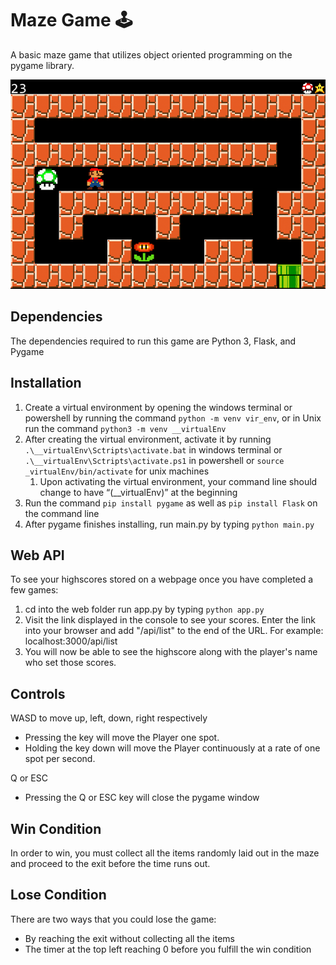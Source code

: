 # Maze Game 🕹️
A basic maze game that utilizes object oriented programming on the pygame library.

![Maze Game](./maze.png)

## Dependencies
The dependencies required to run this game are Python 3, Flask, and Pygame

## Installation

1. Create a virtual environment by opening the windows terminal or powershell by running the command ```python -m venv vir_env```, or in Unix run the command ```python3 -m venv __virtualEnv```
2. After creating the virtual environment, activate it by running ```.\__virtualEnv\Sctripts\activate.bat``` in windows terminal or ```.\__virtualEnv\Sctripts\activate.ps1``` in powershell or ```source _virtualEnv/bin/activate``` for unix machines
   1. Upon activating the virtual environment, your command line should change to have “(__virtualEnv)” at the beginning
3. Run the command  ```pip install pygame``` as well as ```pip install Flask``` on the command line
4. After pygame finishes installing, run main.py by typing ```python main.py```


## Web API
To see your highscores stored on a webpage once you have completed a few games:

1. cd into the web folder run app.py by typing ```python app.py```
2. Visit the link displayed in the console to see your scores. Enter the link into your browser and add "/api/list" to the end of the URL. For example: localhost:3000/api/list
3. You will now be able to see the highscore along with the player's name who set those scores.



## Controls
WASD to move up, left, down, right respectively
- Pressing the key will move the Player one spot.
- Holding the key down will move the Player continuously at a rate of one spot per second.

Q or ESC
- Pressing the Q or ESC key will close the pygame window



## Win Condition
In order to win, you must collect all the items randomly laid out in the maze and proceed to the exit before the time runs out.

## Lose Condition
There are two ways that you could lose the game:
* By reaching the exit without collecting all the items
* The timer at the top left reaching 0 before you fulfill the win condition
